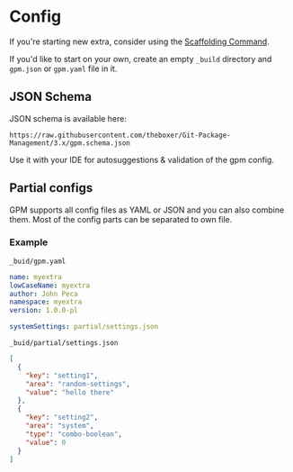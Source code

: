 # Config

If you're starting new extra, consider using the [Scaffolding Command](Scaffolding-Extra.md). 

If you'd like to start on your own, create an empty `_build` directory and `gpm.json` or `gpm.yaml` file in it.

## JSON Schema
JSON schema is available here:
```
https://raw.githubusercontent.com/theboxer/Git-Package-Management/3.x/gpm.schema.json
```

Use it with your IDE for autosuggestions & validation of the gpm config.

## Partial configs
GPM supports all config files as YAML or JSON and you can also combine them. Most of the config parts can be separated to own file.

### Example
`_buid/gpm.yaml`
```yaml
name: myextra
lowCaseName: myextra
author: John Peca
namespace: myextra
version: 1.0.0-pl

systemSettings: partial/settings.json
```

`_buid/partial/settings.json`
```json
[
  {
    "key": "setting1",
    "area": "random-settings",
    "value": "hello there"
  },
  {
    "key": "setting2",
    "area": "system",
    "type": "combo-boolean",
    "value": 0
  }
]
```